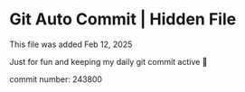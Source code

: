 # Git Auto Commit | Hidden File

This file was added Feb 12, 2025

Just for fun and keeping my daily git commit active 🤪

commit number: 243800
